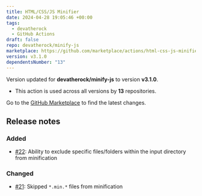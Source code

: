```yaml
---
title: HTML/CSS/JS Minifier
date: 2024-04-28 19:05:46 +00:00
tags:
  - devatherock
  - GitHub Actions
draft: false
repo: devatherock/minify-js
marketplace: https://github.com/marketplace/actions/html-css-js-minifier
version: v3.1.0
dependentsNumber: "13"
---
```



Version updated for **devatherock/minify-js** to version **v3.1.0**.
- This action is used across all versions by **13** repositories.

Go to the [GitHub Marketplace](https://github.com/marketplace/actions/html-css-js-minifier) to find the latest changes.

## Release notes

### Added
- [#22](https://github.com/devatherock/minify-js/issues/22): Ability to exclude specific files/folders within the input directory from minification

### Changed
- [#21](https://github.com/devatherock/minify-js/pull/21): Skipped `*.min.*` files from minification
